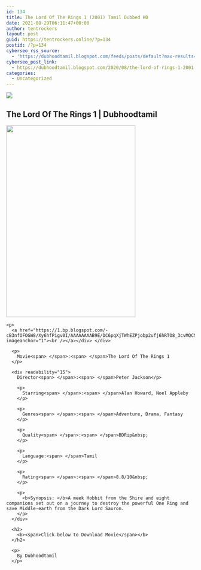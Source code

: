 ```yaml
---
id: 134
title: The Lord Of The Rings 1 (2001) Tamil Dubbed HD
date: 2021-08-29T06:11:47+00:00
author: tentrockers
layout: post
guid: https://tentrockers.online/?p=134
postid: /?p=134
cyberseo_rss_source:
  - 'https://dubhoodtamil.blogspot.com/feeds/posts/default?max-results=150&start-index=151'
cyberseo_post_link:
  - https://dubhoodtamil.blogspot.com/2020/08/the-lord-of-rings-1-2001-tamil-dubbed-hd.html
categories:
  - Uncategorized
---
```

<div class="media_block">
  <img src="https://1.bp.blogspot.com/-jEDa-6l--cc/Xy6h-v4514I/AAAAAAAAB9M/8vg_EX5M1YAV61NKR27qppiGD41iMsW-QCNcBGAsYHQ/s72-w345-h512-c/unnamed.jpg" class="media_thumbnail" />
</div>

## **<span>The Lord Of The Rings 1 | Dubhoodtamil</span>**

<div class="separator">
  <div class="separator">
    <div class="separator">
      <a href="https://1.bp.blogspot.com/-jEDa-6l--cc/Xy6h-v4514I/AAAAAAAAB9M/8vg_EX5M1YAV61NKR27qppiGD41iMsW-QCNcBGAsYHQ/s512/unnamed.jpg" imageanchor="1"><img loading="lazy" border="0" data-original-height="512" data-original-width="345" height="512" src="https://1.bp.blogspot.com/-jEDa-6l--cc/Xy6h-v4514I/AAAAAAAAB9M/8vg_EX5M1YAV61NKR27qppiGD41iMsW-QCNcBGAsYHQ/w345-h512/unnamed.jpg" width="345" /></a>
    </div>
    
    <p>
      <a href="https://1.bp.blogspot.com/-cB3nfOFOGW8/Xy6hfPigv0I/AAAAAAAAB9E/DC6pqXjTWhEZPjobp2ufj6hRTO8_3cvMQCNcBGAsYHQ/s1500/85%2BA.jpg" imageanchor="1"><br /></a></div> </div> 
      
      <p>
        Movie<span> </span>:<span> </span>The Lord Of The Rings 1
      </p>
      
      <div readability="15">
        Director<span> </span>:<span> </span>Peter Jackson</p> 
        
        <p>
          Starring<span> </span>:<span> </span>Alan Howard, Noel Appleby
        </p>
        
        <p>
          Genres<span> </span>:<span> </span>Adventure, Drama, Fantasy
        </p>
        
        <p>
          Quality<span> </span>:<span> </span>BDRip&nbsp;
        </p>
        
        <p>
          Language:<span> </span>Tamil
        </p>
        
        <p>
          Rating<span> </span>:<span> </span>8.8/10&nbsp;
        </p>
        
        <p>
          <b>Synopsis: </b>A meek Hobbit from the Shire and eight companions set out on a journey to destroy the powerful One Ring and save Middle-earth from the Dark Lord Sauron.
        </p>
      </div>
      
      <h2>
        <b><span>Click below to Download Movie</span></b>
      </h2>
      
      <p>
        By Dubhoodtamil
      </p>